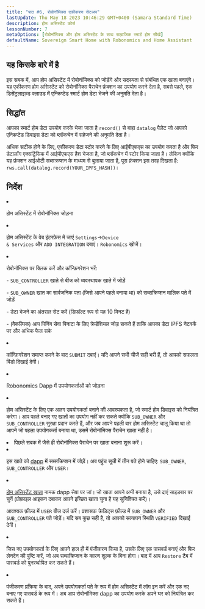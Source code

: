 ```yaml
---
title: "पाठ #6, रोबोनॉमिक्स एकीकरण सेटअप"
lastUpdate: Thu May 18 2023 10:46:29 GMT+0400 (Samara Standard Time)
description: होम असिस्टेंट कोर्स
lessonNumber: 7
metaOptions: [रोबोनॉमिक्स और होम असिस्टेंट के साथ साम्राजिक स्मार्ट होम सीखें]
defaultName: Sovereign Smart Home with Robonomics and Home Assistant
---
```



## यह किसके बारे में है

इस सबक में, आप होम असिस्टेंट में रोबोनॉमिक्स को जोड़ेंगे और सदस्यता से संबंधित एक खाता बनाएंगे। यह एकीकरण होम असिस्टेंट को रोबोनॉमिक्स पैराचेन फ़ंक्शन का उपयोग करने देता है, सबसे पहले, एक डिसेंट्रलाइज़्ड क्लाउड में एन्क्रिप्टेड स्मार्ट होम डेटा भेजने की अनुमति देता है।


## सिद्धांत

आपका स्मार्ट होम डेटा उपयोग करके भेजा जाता है <code>record()</code> से बाह्य <code>datalog</code> पैलेट जो आपको एन्क्रिप्टेड डिवाइस डेटा को ब्लॉकचेन में सहेजने की अनुमति देता है।

अधिक सटीक होने के लिए, एकीकरण डेटा स्टोर करने के लिए आईपीएफएस का उपयोग करता है और फिर डेटालॉग एक्सट्रिंसिक में आईपीएफएस हैश भेजता है, जो ब्लॉकचेन में स्टोर किया जाता है। लेकिन क्योंकि यह फ़ंक्शन आईओटी सब्सक्रप्शन के माध्यम से बुलाया जाता है, पूरा फ़ंक्शन इस तरह दिखता है: <code>rws.call(datalog.record(YOUR_IPFS_HASH))</code>।

## निर्देश

<List type="numbers">

<li>

होम असिस्टेंट में रोबोनॉमिक्स जोड़ना

<List>

<li>

होम असिस्टेंट के वेब इंटरफ़ेस में जाएं  <code>Settings</code>-><code>Device & Services</code> और <code>ADD INTEGRATION</code> दबाएं। <code>Robonomics</code> खोजें।

<LessonVideo  :videos="[{src: 'https://crustipfs.info/ipfs/QmQp66J943zbF6iFdkKQpBikSbm9jV9La25bivKd7cz6fD', type:'mp4'}]" />

</li>

<li>

रोबोनॉमिक्स पर क्लिक करें और कॉन्फ़िगरेशन भरें: 

\- <code>SUB_CONTROLLER</code> खाते से बीज को व्यवस्थापक खाते में जोड़ें

\- <code>SUB_OWNER</code> खात का सार्वजनिक पता (जिसे आपने पहले बनाया था) को सब्सक्रिप्शन मालिक पते में जोड़ें

\- डेटा भेजने का अंतराल सेट करें (डिफ़ॉल्ट रूप से यह 10 मिनट है)

\- (वैकल्पिक) आप पिनिंग सेवा पिनाटा के लिए क्रेडेंशियल जोड़ सकते हैं ताकि आपका डेटा IPFS नेटवर्क पर और अधिक फैल सके

</li>

<li>

कॉन्फ़िगरेशन समाप्त करने के बाद <code>SUBMIT</code> दबाएं। यदि आपने सभी चीजें सही भरी हैं, तो आपको सफलता विंडो दिखाई देगी।

</li>
</List>
</li>

<li>

Robonomics Dapp में उपयोगकर्ताओं को जोड़ना 

<List>

<li>

होम असिस्टेंट के लिए एक अलग उपयोगकर्ता बनाने की आवश्यकता है, जो स्मार्ट होम डिवाइस को नियंत्रित करेगा। आप पहले बनाए गए खातों का उपयोग नहीं कर सकते क्योंकि <code>SUB_OWNER</code> और <code>SUB_CONTROLLER</code> सुरक्षा प्रदान करते हैं, और जब आपने पहली बार होम असिस्टेंट चालू किया था तो आपने जो पहला उपयोगकर्ता बनाया था, उसमें रोबोनॉमिक्स पैराचेन खाता नहीं है।

</li>

<li>
पिछले सबक में जैसे ही रोबोनॉमिक्स पैराचेन पर खाता बनाना शुरू करें।
</li>

<li>

इस खाते को [dapp](https://dapp.robonomics.network/#/subscription/devices) में सब्सक्रिप्शन में जोड़ें। अब पहुंच सूची में तीन पते होने चाहिए: <code>SUB_OWNER</code>, <code>SUB_CONTROLLER</code> और <code>USER</code>।

<LessonVideo  :videos="[{src: 'https://crustipfs.info/ipfs/QmSxzram7CF4SXpVgEyv98XetjYsxNFQY2GY4PfyhJak7H', type:'mp4'}]" />

</li>

<li>

[होम असिस्टेंट खाता](https://dapp.robonomics.network/#/home-assistant) नामक dapp सेवा पर जां। जो खाता आपने अभी बनाया है, उसे दाएं साइडबार पर चुनें (प्रोफ़ाइल आइकन दबाकर आपने इच्छित खाता चुना है यह सुनिश्चित करें)।

आवश्यक फ़ील्ड में <code>USER</code> बीज दर्ज करें। प्रशासक क्रेडिट्स फ़ील्ड में <code>SUB_OWNER</code> और <code>SUB_CONTROLLER</code> पते जोड़ें। यदि सब कुछ सही है, तो आपको सत्यापन स्थिति <code>VERIFIED</code> दिखाई देगी।

</li>

<li>

जिस नए उपयोगकर्ता के लिए आपने हाल ही में पंजीकरण किया है, उसके लिए एक पासवर्ड बनाएं और फिर लेनदेन की पुष्टि करें, जो अब सब्सक्रिप्शन के कारण शुल्क के बिना होगा। बाद में आप <code>Restore</code> टैब में पासवर्ड को पुनर्स्थापित कर सकते हैं।

<LessonVideo  :videos="[{src: 'https://crustipfs.info/ipfs/QmW2TXuwCYXzgcRfEUx4imZU5ZerEzkuD5P53u9g2WnxDh', type:'mp4'}]" />

</li>

<li>

पंजीकरण प्रक्रिया के बाद, अपने उपयोगकर्ता पते के रूप में होम असिस्टेंट में लॉग इन करें और एक नए बनाए गए पासवर्ड के रूप में। अब आप रोबोनॉमिक्स dapp का उपयोग करके अपने घर को नियंत्रित कर सकते हैं।

</li>
</List>
</li>
</List>